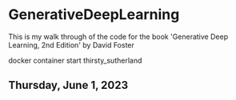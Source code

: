 # GenerativeDeepLearning

This is my walk through of the code for the book 'Generative Deep Learning, 2nd Edition' by David Foster

docker container start thirsty_sutherland

## Thursday, June 1, 2023
